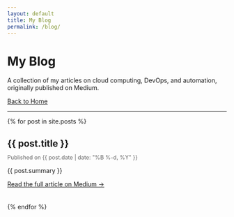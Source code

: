 ```yaml
---
layout: default
title: My Blog
permalink: /blog/
---
```


# My Blog

A collection of my articles on cloud computing, DevOps, and automation, originally published on Medium.

[Back to Home](./index.md)

---

<div class="post-list">
  {% for post in site.posts %}
    <article class="post-item" style="margin-bottom: 2.5em;">
      <h2 style="margin-bottom: 0.2em;">
        <a href="{{ post.medium_link }}" target="_blank" rel="noopener noreferrer" style="text-decoration: none; color: inherit;">
          {{ post.title }}
        </a>
      </h2>
      <p class="post-meta" style="color: #666; font-size: 0.9em;">
        Published on {{ post.date | date: "%B %-d, %Y" }}
      </p>
      <p>{{ post.summary }}</p>
      <p>
        <a href="{{ post.medium_link }}" target="_blank" rel="noopener noreferrer">
          Read the full article on Medium →
        </a>
      </p>
    </article>
  {% endfor %}
</div>